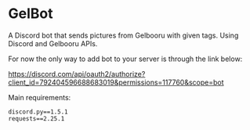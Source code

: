 # GelBot

A Discord bot that sends pictures from Gelbooru with given tags. Using Discord and Gelbooru APIs.

For now the only way to add bot to your server is through the link below:

https://discord.com/api/oauth2/authorize?client_id=792404596688683019&permissions=117760&scope=bot

Main requirements:
```
discord.py==1.5.1
requests==2.25.1
```
